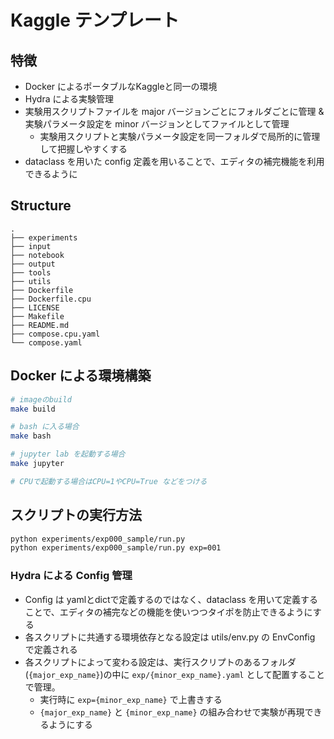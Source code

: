 # Kaggle テンプレート

## 特徴
- Docker によるポータブルなKaggleと同一の環境
- Hydra による実験管理
- 実験用スクリプトファイルを major バージョンごとにフォルダごとに管理 & 実験パラメータ設定を minor バージョンとしてファイルとして管理
   - 実験用スクリプトと実験パラメータ設定を同一フォルダで局所的に管理して把握しやすくする
- dataclass を用いた config 定義を用いることで、エディタの補完機能を利用できるように

## Structure
```text
.
├── experiments
├── input
├── notebook
├── output
├── tools
├── utils
├── Dockerfile
├── Dockerfile.cpu
├── LICENSE
├── Makefile
├── README.md
├── compose.cpu.yaml
└── compose.yaml

```

## Docker による環境構築

```sh
# imageのbuild
make build

# bash に入る場合
make bash

# jupyter lab を起動する場合
make jupyter

# CPUで起動する場合はCPU=1やCPU=True などをつける
```

## スクリプトの実行方法

```sh
python experiments/exp000_sample/run.py
python experiments/exp000_sample/run.py exp=001
```

### Hydra による Config 管理
- Config は yamlとdictで定義するのではなく、dataclass を用いて定義することで、エディタの補完などの機能を使いつつタイポを防止できるようにする
- 各スクリプトに共通する環境依存となる設定は utils/env.py の EnvConfig で定義される
- 各スクリプトによって変わる設定は、実行スクリプトのあるフォルダ(`{major_exp_name}`)の中に `exp/{minor_exp_name}.yaml` として配置することで管理。
    - 実行時に `exp={minor_exp_name}` で上書きする
    - `{major_exp_name}` と `{minor_exp_name}` の組み合わせで実験が再現できるようにする
